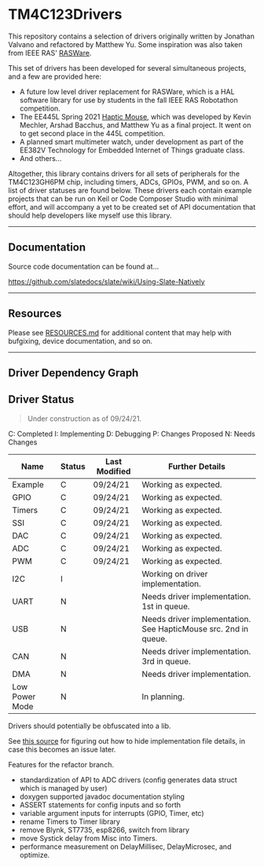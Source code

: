 # TM4C123Drivers

This repository contains a selection of drivers originally written by Jonathan Valvano and refactored by Matthew Yu. Some inspiration was also taken from IEEE RAS' [RASWare](https://github.com/ut-ras/Rasware).

This set of drivers has been developed for several simultaneous projects, and a few are provided here:
* A future low level driver replacement for RASWare, which is a HAL software library for use by students in the fall IEEE RAS Robotathon competition.
* The EE445L Spring 2021 [Haptic Mouse](https://www.youtube.com/watch?v=ZX0DsBXqy6Q), which was developed by Kevin Mechler, Arshad Bacchus, and Matthew Yu as a final project. It went on to get second place in the 445L competition.
* A planned smart multimeter watch, under development as part of the EE382V Technology for Embedded Internet of Things graduate class.
* And others...

Altogether, this library contains drivers for all sets of peripherals for the TM4C123GH6PM chip, including timers, ADCs, GPIOs, PWM, and so on. A list of driver statuses are found below. These drivers each contain example projects that can be run on Keil or Code Composer Studio with minimal effort, and will accompany a yet to be created set of API documentation that should help developers like myself use this library.

---

## Documentation

Source code documentation can be found at...

<https://github.com/slatedocs/slate/wiki/Using-Slate-Natively>


---

## Resources

Please see [RESOURCES.md](resources/RESOURCES.md) for additional content that may help with bufgixing, device documentation, and so on.

---

## Driver Dependency Graph


## Driver Status
> Under construction as of 09/24/21.

C: Completed
I: Implementing
D: Debugging
P: Changes Proposed
N: Needs Changes

| Name              | Status    | Last Modified    | Further Details                                                                                    |
|-------------------|-----------|------------------|----------------------------------------------------------------------------------------------------|
| Example           | C         | 09/24/21         | Working as expected.                                                                               |
| GPIO              | C         | 09/24/21         | Working as expected.                                                                               |
| Timers            | C         | 09/24/21         | Working as expected.                                                                               |
| SSI               | C         | 09/24/21         | Working as expected.                                                                               |
| DAC               | C         | 09/24/21         | Working as expected.                                                                               |
| ADC               | C         | 09/24/21         | Working as expected.                                                                               |
| PWM               | C         | 09/24/21         | Working as expected.                                                                               |
| I2C               | I         |                  | Working on driver implementation.                                                                  |
| UART              | N         |                  | Needs driver implementation. 1st in queue.                                                         |
| USB               | N         |                  | Needs driver implementation. See HapticMouse src. 2nd in queue.                                    |
| CAN               | N         |                  | Needs driver implementation. 3rd in queue.                                                         |
| DMA               | N         |                  | Needs driver implementation.                                                                       |
| Low Power Mode    | N         |                  | In planning.                                                                                       |

Drivers should potentially be obfuscated into a lib.


See [this source](https://renenyffenegger.ch/notes/development/languages/C-C-plus-plus/GCC/create-libraries/index) for figuring out how to hide implementation file details, in case this becomes an issue later.


Features for the refactor branch.
- standardization of API to ADC drivers (config generates data struct which is managed by user)
- doxygen supported javadoc documentation styling
- ASSERT statements for config inputs and so forth
- variable argument inputs for interrupts (GPIO, Timer, etc)
- rename Timers to Timer library
- remove Blynk, ST7735, esp8266, switch from library
- move Systick delay from Misc into Timers. 
- performance measurement on DelayMillisec, DelayMicrosec, and optimize.